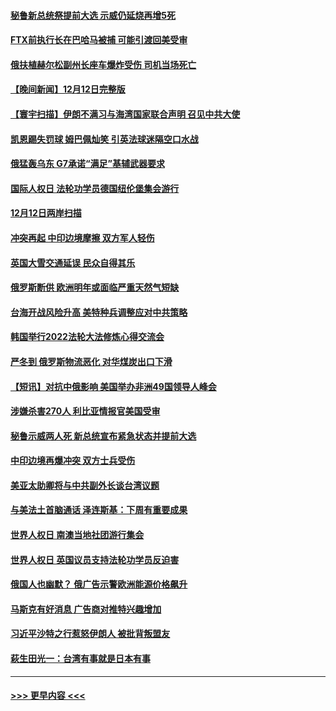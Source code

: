 #### [秘鲁新总统祭提前大选 示威仍延烧再增5死](../pages/prog202/a103596925.md?t=12131650) 
#### [FTX前执行长在巴哈马被捕 可能引渡回美受审](../pages/prog202/a103596919.md?t=12131650) 
#### [俄扶植赫尔松副州长座车爆炸受伤 司机当场死亡](../pages/prog202/a103596911.md?t=12131650) 
#### [【晚间新闻】12月12日完整版](../pages/prog202/a103596772.md?t=12131650) 
#### [【寰宇扫描】伊朗不满习与海湾国家联合声明 召见中共大使](../pages/prog202/a103596797.md?t=12131650) 
#### [凯恩踢失罚球 姆巴佩灿笑 引英法球迷隔空口水战](../pages/prog202/a103596766.md?t=12131650) 
#### [俄猛轰乌东 G7承诺“满足”基辅武器要求](../pages/prog202/a103596729.md?t=12131650) 
#### [国际人权日 法轮功学员德国纽伦堡集会游行](../pages/prog202/a103596628.md?t=12131650) 
#### [12月12日两岸扫描](../pages/prog202/a103596661.md?t=12131650) 
#### [冲突再起 中印边境摩擦 双方军人轻伤](../pages/prog202/a103596639.md?t=12131650) 
#### [英国大雪交通延误 民众自得其乐](../pages/prog202/a103596658.md?t=12131650) 
#### [俄罗斯断供 欧洲明年或面临严重天然气短缺](../pages/prog202/a103596634.md?t=12131650) 
#### [台海开战风险升高 美特种兵调整应对中共策略](../pages/prog202/a103596571.md?t=12131650) 
#### [韩国举行2022法轮大法修炼心得交流会](../pages/prog202/a103596445.md?t=12131650) 
#### [严冬到 俄罗斯物流恶化 对华煤炭出口下滑](../pages/prog202/a103596411.md?t=12131650) 
#### [【短讯】对抗中俄影响 美国举办非洲49国领导人峰会](../pages/prog202/a103596434.md?t=12131650) 
#### [涉嫌杀害270人 利比亚情报官美国受审](../pages/prog202/a103596469.md?t=12131650) 
#### [秘鲁示威两人死 新总统宣布紧急状态并提前大选](../pages/prog202/a103596458.md?t=12131650) 
#### [中印边境再爆冲突 双方士兵受伤](../pages/prog202/a103596394.md?t=12131650) 
#### [美亚太助卿将与中共副外长谈台湾议题](../pages/prog202/a103596322.md?t=12131650) 
#### [与美法土首脑通话 泽连斯基：下周有重要成果](../pages/prog202/a103596276.md?t=12131650) 
#### [世界人权日 南澳当地社团游行集会](../pages/prog202/a103596282.md?t=12131650) 
#### [世界人权日 英国议员支持法轮功学员反迫害](../pages/prog202/a103596206.md?t=12131650) 
#### [俄国人也幽默？ 俄广告示警欧洲能源价格飙升](../pages/prog202/a103596189.md?t=12131650) 
#### [马斯克有好消息 广告商对推特兴趣增加](../pages/prog202/a103596184.md?t=12131650) 
#### [习近平沙特之行惹怒伊朗人 被批背叛盟友](../pages/prog202/a103596192.md?t=12131650) 
#### [萩生田光一：台湾有事就是日本有事](../pages/prog202/a103596203.md?t=12131650) 

----
#### [ >>> 更早内容 <<< ](../indexes/prog202-earlier.md)
